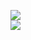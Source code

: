 [![](https://img.shields.io/badge/Made%20With-Github%20Spray-lightgrey.svg?style=for-the-badge&logo=github)](https://github.com/Annihil/github-spray#2394)  
[![](https://i.imgur.com/2DrTn0Z.gif)](https://github.com/Annihil/github-spray)